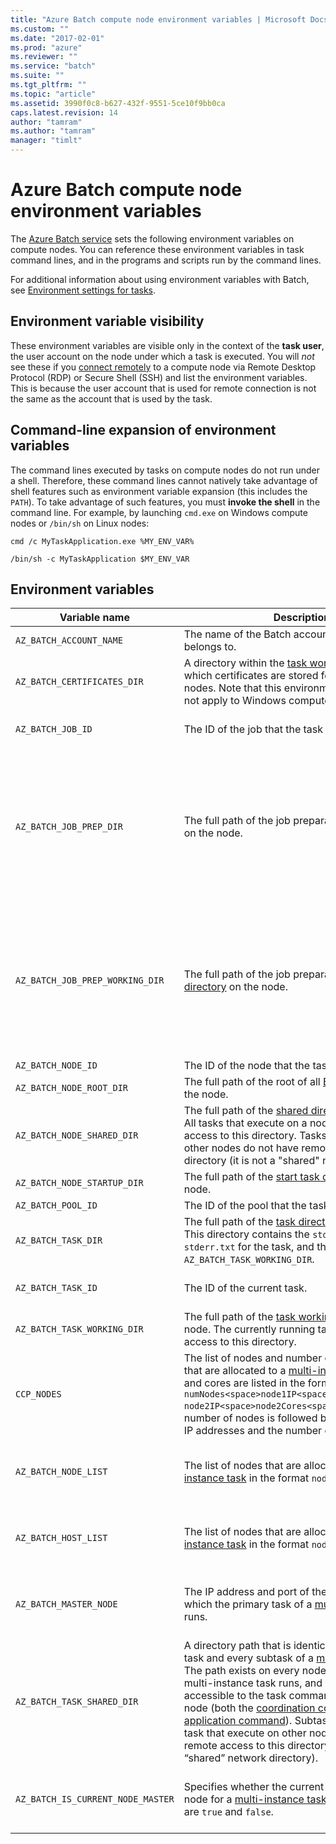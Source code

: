 ```yaml
---
title: "Azure Batch compute node environment variables | Microsoft Docs"
ms.custom: ""
ms.date: "2017-02-01"
ms.prod: "azure"
ms.reviewer: ""
ms.service: "batch"
ms.suite: ""
ms.tgt_pltfrm: ""
ms.topic: "article"
ms.assetid: 3990f0c8-b627-432f-9551-5ce10f9bb0ca
caps.latest.revision: 14
author: "tamram"
ms.author: "tamram"
manager: "timlt"
---
```

# Azure Batch compute node environment variables
The [Azure Batch service](https://azure.microsoft.com/services/batch/) sets the following environment variables on compute nodes. You can reference these environment variables in task command lines, and in the programs and scripts run by the command lines.

For additional information about using environment variables with Batch, see [Environment settings for tasks](https://docs.microsoft.com/azure/batch/batch-api-basics#environment-settings-for-tasks).

## Environment variable visibility

These environment variables are visible only in the context of the **task user**, the user account on the node under which a task is executed. You will *not* see these if you [connect remotely](batch-api-basics.md#connecting-to-compute-nodes) to a compute node via Remote Desktop Protocol (RDP) or Secure Shell (SSH) and list the environment variables. This is because the user account that is used for remote connection is not the same as the account that is used by the task.

## Command-line expansion of environment variables

The command lines executed by tasks on compute nodes do not run under a shell. Therefore, these command lines cannot natively take advantage of shell features such as environment variable expansion (this includes the `PATH`). To take advantage of such features, you must **invoke the shell** in the command line. For example, by launching `cmd.exe` on Windows compute nodes or `/bin/sh` on Linux nodes:

`cmd /c MyTaskApplication.exe %MY_ENV_VAR%`

`/bin/sh -c MyTaskApplication $MY_ENV_VAR`

## Environment variables

| Variable name         | Description                                                              | Availability | Example |
|-----------------------------------|--------------------------------------------------------------------------|--------------|---------|
| `AZ_BATCH_ACCOUNT_NAME`           | The name of the Batch account that the task belongs to. | All tasks. | `mybatchaccount` |
| `AZ_BATCH_CERTIFICATES_DIR`       | A directory within the [task working directory][files_dirs] in which certificates are stored for Linux compute nodes. Note that this environment variable does not apply to Windows compute nodes. | All tasks. | `/mnt/batch/tasks/workitems/batchjob001/job-1/task001/certs` |
| `AZ_BATCH_JOB_ID`                 | The ID of the job that the task belongs to. | All tasks except start task. | `batchjob001` |
| `AZ_BATCH_JOB_PREP_DIR`           | The full path of the job preparation [task directory][files_dirs] on the node. | All tasks except start task and job preparation task. Only available if the job is configured with a job preparation task. | `C:\user\tasks\workitems\jobprepreleasesamplejob\job-1\jobpreparation` |
| `AZ_BATCH_JOB_PREP_WORKING_DIR`   | The full path of the job preparation [task working directory][files_dirs] on the node. | All tasks except start task and job preparation task. Only available if the job is configured with a job preparation task. | `C:\user\tasks\workitems\jobprepreleasesamplejob\job-1\jobpreparation\wd` |
| `AZ_BATCH_NODE_ID`                | The ID of the node that the task is assigned to. | All tasks. | `tvm-1219235766_3-20160919t172711z` |
| `AZ_BATCH_NODE_ROOT_DIR`          | The full path of the root of all [Batch directories][files_dirs] on the node. | All tasks. | `C:\user\tasks` |
| `AZ_BATCH_NODE_SHARED_DIR`        | The full path of the [shared directory][files_dirs] on the node. All tasks that execute on a node have read/write access to this directory. Tasks that execute on other nodes do not have remote access to this directory (it is not a "shared" network directory). | All tasks. | `C:\user\tasks\shared` |
| `AZ_BATCH_NODE_STARTUP_DIR`       | The full path of the [start task directory][files_dirs] on the node. | All tasks. | `C:\user\tasks\startup` |
| `AZ_BATCH_POOL_ID`                | The ID of the pool that the task is running on. | All tasks. | `batchpool001` |
| `AZ_BATCH_TASK_DIR`               | The full path of the [task directory][files_dirs] on the node. This directory contains the `stdout.txt` and `stderr.txt` for the task, and the `AZ_BATCH_TASK_WORKING_DIR`. | All tasks. | `C:\user\tasks\workitems\batchjob001\job-1\task001` |
| `AZ_BATCH_TASK_ID`                | The ID of the current task. | All tasks except start task. | `task001` |
| `AZ_BATCH_TASK_WORKING_DIR`       | The full path of the [task working directory][files_dirs] on the node. The currently running task has read/write access to this directory. | All tasks. | `C:\user\tasks\workitems\batchjob001\job-1\task001\wd` |
| `CCP_NODES`                       | The list of nodes and number of cores per node that are allocated to a [multi-instance task][multi_instance]. Nodes and cores are listed in the format `numNodes<space>node1IP<space>node1Cores<space>`<br/>`node2IP<space>node2Cores<space> ...`, where the number of nodes is followed by one or more node IP addresses and the number of cores for each. |  Multi-instance primary and subtasks. |`2 10.0.0.4 1 10.0.0.5 1` |
| `AZ_BATCH_NODE_LIST`              | The list of nodes that are allocated to a [multi-instance task][multi_instance] in the format `nodeIP;nodeIP`. | Multi-instance primary and subtasks. | `10.0.0.4;10.0.0.5` |
| `AZ_BATCH_HOST_LIST`              | The list of nodes that are allocated to a [multi-instance task][multi_instance] in the format `nodeIP,nodeIP`. | Multi-instance primary and subtasks. | `10.0.0.4,10.0.0.5` |
| `AZ_BATCH_MASTER_NODE`            | The IP address and port of the compute node on which the primary task of a [multi-instance task][multi_instance] runs. | Multi-instance primary and subtasks. | `10.0.0.4:6000`|
| `AZ_BATCH_TASK_SHARED_DIR` | A directory path that is identical for the primary task and every subtask of a [multi-instance task][multi_instance]. The path exists on every node on which the multi-instance task runs, and is read/write accessible to the task commands running on that node (both the [coordination command][coord_cmd] and the [application command][app_cmd]). Subtasks or a primary task that execute on other nodes do not have remote access to this directory (it is not a “shared” network directory). | Multi-instance primary and subtasks. | `C:\user\tasks\workitems\multiinstancesamplejob\job-1\multiinstancesampletask` |
| `AZ_BATCH_IS_CURRENT_NODE_MASTER` | Specifies whether the current node is the master node for a [multi-instance task][multi_instance]. Possible values are `true` and `false`.| Multi-instance primary and subtasks. | `true` |


[files_dirs]: batch-api-basics.md#files-and-directories
[multi_instance]: batch-mpi.md
[coord_cmd]: batch-mpi.md#coordination-command
[app_cmd]: batch-mpi.md#application-command
